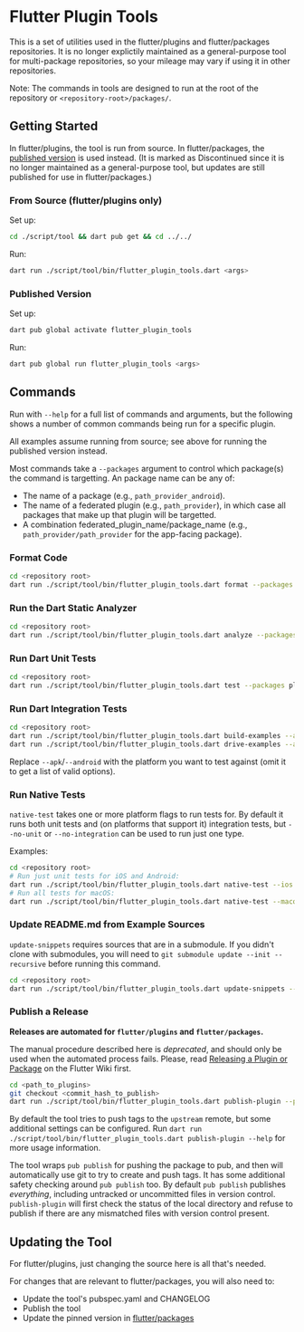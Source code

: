 # Flutter Plugin Tools

This is a set of utilities used in the flutter/plugins and flutter/packages
repositories. It is no longer explictily maintained as a general-purpose tool
for multi-package repositories, so your mileage may vary if using it in other
repositories.

Note: The commands in tools are designed to run at the root of the repository or `<repository-root>/packages/`.

## Getting Started

In flutter/plugins, the tool is run from source. In flutter/packages, the
[published version](https://pub.dev/packages/flutter_plugin_tools) is used
instead. (It is marked as Discontinued since it is no longer maintained as
a general-purpose tool, but updates are still published for use in
flutter/packages.)

### From Source (flutter/plugins only)

Set up:

```sh
cd ./script/tool && dart pub get && cd ../../
```

Run:

```sh
dart run ./script/tool/bin/flutter_plugin_tools.dart <args>
```

### Published Version

Set up:

```sh
dart pub global activate flutter_plugin_tools
```

Run:

```sh
dart pub global run flutter_plugin_tools <args>
```

## Commands

Run with `--help` for a full list of commands and arguments, but the
following shows a number of common commands being run for a specific plugin.

All examples assume running from source; see above for running the
published version instead.

Most commands take a `--packages` argument to control which package(s) the
command is targetting. An package name can be any of:
- The name of a package (e.g., `path_provider_android`).
- The name of a federated plugin (e.g., `path_provider`), in which case all
  packages that make up that plugin will be targetted.
- A combination federated_plugin_name/package_name (e.g.,
  `path_provider/path_provider` for the app-facing package).

### Format Code

```sh
cd <repository root>
dart run ./script/tool/bin/flutter_plugin_tools.dart format --packages plugin_name
```

### Run the Dart Static Analyzer

```sh
cd <repository root>
dart run ./script/tool/bin/flutter_plugin_tools.dart analyze --packages plugin_name
```

### Run Dart Unit Tests

```sh
cd <repository root>
dart run ./script/tool/bin/flutter_plugin_tools.dart test --packages plugin_name
```

### Run Dart Integration Tests

```sh
cd <repository root>
dart run ./script/tool/bin/flutter_plugin_tools.dart build-examples --apk --packages plugin_name
dart run ./script/tool/bin/flutter_plugin_tools.dart drive-examples --android --packages plugin_name
```

Replace `--apk`/`--android` with the platform you want to test against
(omit it to get a list of valid options).

### Run Native Tests

`native-test` takes one or more platform flags to run tests for. By default it
runs both unit tests and (on platforms that support it) integration tests, but
`--no-unit` or `--no-integration` can be used to run just one type.

Examples:

```sh
cd <repository root>
# Run just unit tests for iOS and Android:
dart run ./script/tool/bin/flutter_plugin_tools.dart native-test --ios --android --no-integration --packages plugin_name
# Run all tests for macOS:
dart run ./script/tool/bin/flutter_plugin_tools.dart native-test --macos --packages plugin_name
```

### Update README.md from Example Sources

`update-snippets` requires sources that are in a submodule. If you didn't clone
with submodules, you will need to `git submodule update --init --recursive`
before running this command.

```sh
cd <repository root>
dart run ./script/tool/bin/flutter_plugin_tools.dart update-snippets --packages plugin_name
```

### Publish a Release

**Releases are automated for `flutter/plugins` and `flutter/packages`.**

The manual procedure described here is _deprecated_, and should only be used when
the automated process fails. Please, read
[Releasing a Plugin or Package](https://github.com/flutter/flutter/wiki/Releasing-a-Plugin-or-Package)
on the Flutter Wiki first.

```sh
cd <path_to_plugins>
git checkout <commit_hash_to_publish>
dart run ./script/tool/bin/flutter_plugin_tools.dart publish-plugin --packages <package>
```

By default the tool tries to push tags to the `upstream` remote, but some
additional settings can be configured. Run `dart run ./script/tool/bin/flutter_plugin_tools.dart
publish-plugin --help` for more usage information.

The tool wraps `pub publish` for pushing the package to pub, and then will
automatically use git to try to create and push tags. It has some additional
safety checking around `pub publish` too. By default `pub publish` publishes
_everything_, including untracked or uncommitted files in version control.
`publish-plugin` will first check the status of the local
directory and refuse to publish if there are any mismatched files with version
control present.

## Updating the Tool

For flutter/plugins, just changing the source here is all that's needed.

For changes that are relevant to flutter/packages, you will also need to:
- Update the tool's pubspec.yaml and CHANGELOG
- Publish the tool
- Update the pinned version in
  [flutter/packages](https://github.com/flutter/packages/blob/master/.cirrus.yml)
